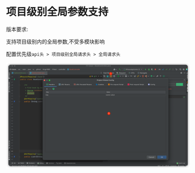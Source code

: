 # 项目级别全局参数支持
版本要求:<Badge text="2022.1.8" />

支持项目级别内的全局参数,不受多模块影响

配置优先级`api头 > 项目级别全局请求头 > 全局请求头`

![projectConfigParam](../../.vuepress/public/img/projectConfigParam.png)
